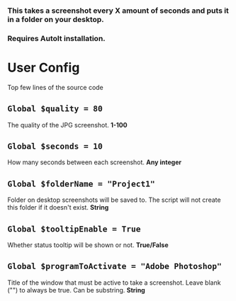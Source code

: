 ### This takes a screenshot every X amount of seconds and puts it in a folder on your desktop. 
### Requires AutoIt installation.
# User Config
Top few lines of the source code

## `Global $quality = 80`
The quality of the JPG screenshot. **1-100**


## `Global $seconds = 10`
How many seconds between each screenshot. **Any integer**


## `Global $folderName = "Project1"`
Folder on desktop screenshots will be saved to. The script will not create this folder if it doesn't exist. **String**


## `Global $tooltipEnable = True`
Whether status tooltip will be shown or not. **True/False**


## `Global $programToActivate = "Adobe Photoshop"`
Title of the window that must be active to take a screenshot. Leave blank ("") to always be true. Can be substring. **String**

